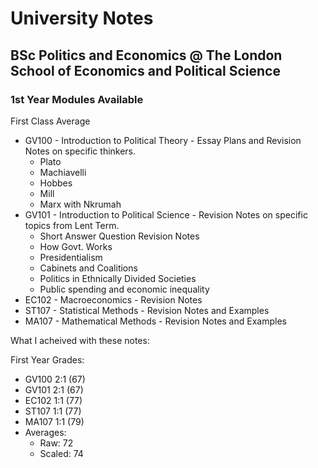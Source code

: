 # University Notes
## BSc Politics and Economics @ The London School of Economics and Political Science

### 1st Year Modules Available

First Class Average

* GV100 - Introduction to Political Theory - Essay Plans and Revision Notes on specific thinkers.
  - Plato
  - Machiavelli
  - Hobbes
  - Mill
  - Marx with Nkrumah
* GV101 - Introduction to Political Science - Revision Notes on specific topics from Lent Term.
  - Short Answer Question Revision Notes
  - How Govt. Works
  - Presidentialism
  - Cabinets and Coalitions
  - Politics in Ethnically Divided Societies
  - Public spending and economic inequality
* EC102 - Macroeconomics - Revision Notes
* ST107 - Statistical Methods - Revision Notes and Examples
* MA107 - Mathematical Methods - Revision Notes and Examples

What I acheived with these notes:

First Year Grades:
* GV100 2:1 (67)
* GV101 2:1 (67)
* EC102 1:1 (77)
* ST107 1:1 (77)
* MA107 1:1 (79)
* Averages:
  - Raw: 72
  - Scaled: 74

